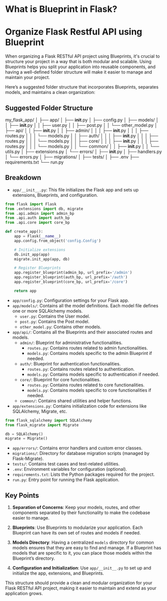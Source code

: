 # What is Blueprint in Flask?



# Organize Flask Restful API using Blueprint
When organizing a Flask RESTful API project using Blueprints, it's crucial to structure your project in a way that is both modular and scalable. Using Blueprints helps you split your application into reusable components, and having a well-defined folder structure will make it easier to manage and maintain your project.

Here’s a suggested folder structure that incorporates Blueprints, separates models, and maintains a clean organization:

## Suggested Folder Structure
my_flask_app/
│
├── app/
│   ├── __init__.py
│   ├── config.py
│   ├── models/
│   │   ├── __init__.py
│   │   ├── user.py
│   │   ├── post.py
│   │   └── other_model.py
│   ├── api/
│   │   ├── __init__.py
│   │   ├── admin/
│   │   │   ├── __init__.py
│   │   │   ├── routes.py
│   │   │   └── models.py
│   │   ├── auth/
│   │   │   ├── __init__.py
│   │   │   ├── routes.py
│   │   │   └── models.py
│   │   ├── core/
│   │   │   ├── __init__.py
│   │   │   ├── routes.py
│   │   │   └── models.py
│   │   └── common/
│   │       ├── __init__.py
│   │       └── utils.py
│   ├── extensions.py
│   └── errors/
│       ├── __init__.py
│       ├── handlers.py
│       └── errors.py
│
├── migrations/
│
├── tests/
│
├── .env
├── requirements.txt
└── run.py


## Breakdown
* `app/__init__.py`: This file initializes the Flask app and sets up extensions, Blueprints, and configuration.
```python
from flask import Flask
from .extensions import db, migrate
from .api.admin import admin_bp
from .api.auth import auth_bp
from .api.core import core_bp

def create_app():
    app = Flask(__name__)
    app.config.from_object('config.Config')

    # Initialize extensions
    db.init_app(app)
    migrate.init_app(app, db)

    # Register Blueprints
    app.register_blueprint(admin_bp, url_prefix='/admin')
    app.register_blueprint(auth_bp, url_prefix='/auth')
    app.register_blueprint(core_bp, url_prefix='/core')

    return app
```
* `app/config.py`: Configuration settings for your Flask app.
* `app/models/`: Contains all the model definitions. Each model file defines one or more SQLAlchemy models.
    * `user.py`: Contains the User model.
    * `post.py`: Contains the Post model.
    * `other_model.py`: Contains other models.
* `app/api/`: Contains all the Blueprints and their associated routes and models.
    * `admin/`: Blueprint for administrative functionalities.
        * `routes.py`: Contains routes related to admin functionalities.
        * `models.py`: Contains models specific to the admin Blueprint if needed.
    * `auth/`: Blueprint for authentication functionalities.
        * `routes.py`: Contains routes related to authentication.
        * `models.py`: Contains models specific to authentication if needed.
    * `core/`: Blueprint for core functionalities.
        * `routes.py`: Contains routes related to core functionalities.
        * `models.py`: Contains models specific to core functionalities if needed.
    * `common/`: Contains shared utilities and helper functions.
* `app/extensions.py`: Contains initialization code for extensions like SQLAlchemy, Migrate, etc.
```python
from flask_sqlalchemy import SQLAlchemy
from flask_migrate import Migrate

db = SQLAlchemy()
migrate = Migrate()
```
* `app/errors/`: Contains error handlers and custom error classes.
* `migrations/`: Directory for database migration scripts (managed by Flask-Migrate).
* `tests/`: Contains test cases and test-related utilities.
* `.env`: Environment variables for configuration (optional).
* `requirements.txt`: Lists the Python packages required for the project.
* `run.py`: Entry point for running the Flask application.

## Key Points
1. **Separation of Concerns**: Keep your models, routes, and other components separated by their functionality to make the codebase easier to manage.

2. **Blueprints**: Use Blueprints to modularize your application. Each Blueprint can have its own set of routes and models if needed.

3. **Models Directory**: Having a centralized `models` directory for common models ensures that they are easy to find and manage. If a Blueprint has models that are specific to it, you can place those models within the Blueprint’s directory.

4. **Configuration and Initialization**: Use `app/__init__.py` to set up and initialize the app, extensions, and Blueprints.

This structure should provide a clean and modular organization for your Flask RESTful API project, making it easier to maintain and extend as your application grows.